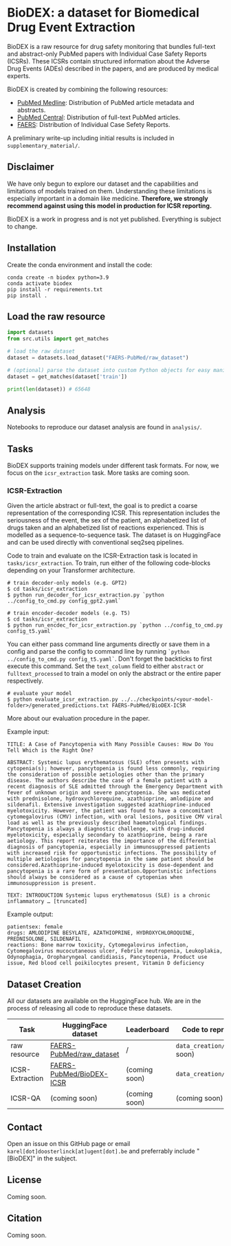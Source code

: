 # BioDEX: a dataset for Biomedical Drug Event Extraction

BioDEX is a raw resource for drug safety monitoring that bundles full-text and abstract-only PubMed papers with Individual Case Safety Reports (ICSRs). These ICSRs contain structured information about the Adverse Drug Events (ADEs) described in the papers, and are produced by medical experts.

BioDEX is created by combining the following resources:
- [PubMed Medline](https://www.nlm.nih.gov/bsd/difference.html): Distribution of PubMed article metadata and abstracts.
- [PubMed Central](https://www.ncbi.nlm.nih.gov/pmc/tools/openftlist/): Distribution of full-text PubMed articles.
- [FAERS](https://www.fda.gov/drugs/surveillance/questions-and-answers-fdas-adverse-event-reporting-system-faers): Distribution of Individual Case Sefety Reports.

A preliminary write-up including initial results is included in `supplementary_material/`.

## Disclaimer
We have only begun to explore our dataset and the capabilities and limitations of models trained on them. Understanding these limitations is especially important in a domain like medicine. **Therefore, we strongly recommend against using this model in production for ICSR reporting.**

BioDEX is a work in progress and is not yet published. Everything is subject to change.

## Installation
Create the conda environment and install the code: 

    conda create -n biodex python=3.9
    conda activate biodex
    pip install -r requirements.txt
    pip install .

## Load the raw resource
```python
import datasets
from src.utils import get_matches

# load the raw dataset
dataset = datasets.load_dataset("FAERS-PubMed/raw_dataset")

# (optional) parse the dataset into custom Python objects for easy manipulation
dataset = get_matches(dataset['train'])

print(len(dataset)) # 65648
```

## Analysis
Notebooks to reproduce our dataset analysis are found in `analysis/`.

## Tasks
BioDEX supports training models under different task formats. For now, we focus on the `icsr_extraction` task. More tasks are coming soon.

### ICSR-Extraction
Given the article abstract or full-text, the goal is to predict a coarse representation of the corresponding ICSR. This representation includes the seriousness of the event, the sex of the patient, an alphabetized list of drugs taken and an alphabetized list of reactions experienced. This is modelled as a sequence-to-sequence task. The dataset is on HuggingFace and can be used directly with conventional seq2seq pipelines. 

Code to train and evaluate on the ICSR-Extraction task is located in `tasks/icsr_extraction`. To train, run either of the following code-blocks depending on your Transformer architecture.

```
# train decoder-only models (e.g. GPT2)
$ cd tasks/icsr_extraction
$ python run_decoder_for_icsr_extraction.py `python ../config_to_cmd.py config_gpt2.yaml`
```
```
# train encoder-decoder models (e.g. T5)
$ cd tasks/icsr_extraction
$ python run_encdec_for_icsr_extraction.py `python ../config_to_cmd.py config_t5.yaml`
```
You can either pass command line arguments directly or save them in a config and parse the config to command line by running `` `python ../config_to_cmd.py config_t5.yaml` ``. Don't forget the backticks to first execute this command. Set the `text_column` field to either `abstract` or `fulltext_processed` to train a model on only the abstract or the entire paper respectively.

```
# evaluate your model
$ python evaluate_icsr_extraction.py ../../checkpoints/<your-model-folder>/generated_predictions.txt FAERS-PubMed/BioDEX-ICSR
```

More about our evaluation procedure in the paper.

Example input:
```
TITLE: A Case of Pancytopenia with Many Possible Causes: How Do You Tell Which is the Right One? 

ABSTRACT: Systemic lupus erythematosus (SLE) often presents with cytopenia(s); however, pancytopenia is found less commonly, requiring the consideration of possible aetiologies other than the primary disease. The authors describe the case of a female patient with a recent diagnosis of SLE admitted through the Emergency Department with fever of unknown origin and severe pancytopenia. She was medicated with prednisolone, hydroxychloroquine, azathioprine, amlodipine and sildenafil. Extensive investigation suggested azathioprine-induced myelotoxicity. However, the patient was found to have a concomitant cytomegalovirus (CMV) infection, with oral lesions, positive CMV viral load as well as the previously described haematological findings. Pancytopenia is always a diagnostic challenge, with drug-induced myelotoxicity, especially secondary to azathioprine, being a rare aetiology. This report reiterates the importance of the differential diagnosis of pancytopenia, especially in immunosuppressed patients with increased risk for opportunistic infections. The possibility of multiple aetiologies for pancytopenia in the same patient should be considered.Azathioprine-induced myelotoxicity is dose-dependent and pancytopenia is a rare form of presentation.Opportunistic infections should always be considered as a cause of cytopenias when immunosuppression is present. 

TEXT: INTRODUCTION Systemic lupus erythematosus (SLE) is a chronic inflammatory … [truncated]
```

Example output:
```serious: yes 
patientsex: female 
drugs: AMLODIPINE BESYLATE, AZATHIOPRINE, HYDROXYCHLOROQUINE, PREDNISOLONE, SILDENAFIL 
reactions: Bone marrow toxicity, Cytomegalovirus infection, Cytomegalovirus mucocutaneous ulcer, Febrile neutropenia, Leukoplakia, Odynophagia, Oropharyngeal candidiasis, Pancytopenia, Product use issue, Red blood cell poikilocytes present, Vitamin D deficiency
```

## Dataset Creation
All our datasets are available on the HuggingFace hub. We are in the process of releasing all code to reproduce these datasets. 

| Task            | HuggingFace dataset                                                                                                         | Leaderboard   | Code to reproduce dataset         |
|-----------------|-----------------------------------------------------------------------------------------------------------------------------|---------------|-----------------------------------|
| raw resource    | [FAERS-PubMed/raw_dataset](https://huggingface.co/datasets/FAERS-PubMed/raw_dataset)                                        | /             | `data_creation/raw` (coming soon) |
| ICSR-Extraction | [FAERS-PubMed/BioDEX-ICSR](https://huggingface.co/datasets/FAERS-PubMed/BioDEX-ICSR/viewer/FAERS-PubMed--BioDEX-ICSR/train) | (coming soon) | `data_creation/icsr_extraction`   |
| ICSR-QA         | (coming soon)                                                                                                               | (coming soon) | (coming soon)                     |


## Contact
Open an issue on this GitHub page or email `karel[dot]doosterlinck[at]ugent[dot].be` and preferrably include "[BioDEX]" in the subject.

## License
Coming soon.

## Citation
Coming soon.